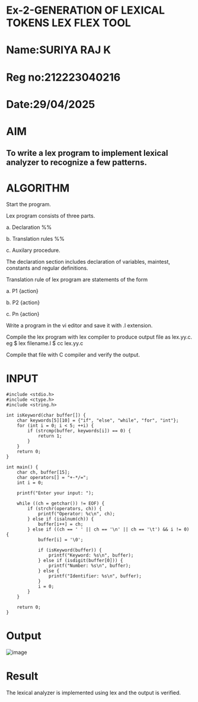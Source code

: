 # Ex-2-GENERATION OF LEXICAL TOKENS LEX FLEX TOOL
# Name:SURIYA RAJ K
# Reg no:212223040216
# Date:29/04/2025
# AIM
## To write a lex program to implement lexical analyzer to recognize a few patterns.
# ALGORITHM


Start the program.

Lex program consists of three parts.

a. Declaration %%

b. Translation rules %%

c. Auxilary procedure.

The declaration section includes declaration of variables, maintest, constants and regular definitions.

Translation rule of lex program are statements of the form

a. P1 {action}

b. P2 {action}

c. Pn {action}

Write a program in the vi editor and save it with .l extension.

Compile the lex program with lex compiler to produce output file as lex.yy.c. eg $ lex filename.l $ cc lex.yy.c

Compile that file with C compiler and verify the output.

# INPUT
```
#include <stdio.h>
#include <ctype.h>
#include <string.h>

int isKeyword(char buffer[]) {
    char keywords[5][10] = {"if", "else", "while", "for", "int"};
    for (int i = 0; i < 5; ++i) {
        if (strcmp(buffer, keywords[i]) == 0) {
            return 1;
        }
    }
    return 0;
}

int main() {
    char ch, buffer[15];
    char operators[] = "+-*/=";
    int i = 0;

    printf("Enter your input: ");
    
    while ((ch = getchar()) != EOF) {
        if (strchr(operators, ch)) {
            printf("Operator: %c\n", ch);
        } else if (isalnum(ch)) {
            buffer[i++] = ch;
        } else if ((ch == ' ' || ch == '\n' || ch == '\t') && i != 0) {
            buffer[i] = '\0';

            if (isKeyword(buffer)) {
                printf("Keyword: %s\n", buffer);
            } else if (isdigit(buffer[0])) {
                printf("Number: %s\n", buffer);
            } else {
                printf("Identifier: %s\n", buffer);
            }
            i = 0;
        }
    }

    return 0;
}
```
# Output


![image](https://github.com/user-attachments/assets/f6ef58c8-17d3-488a-92d2-276cc3607dce)

# Result
  The lexical analyzer is implemented using lex and the output is verified.
